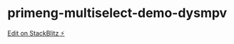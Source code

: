 # primeng-multiselect-demo-dysmpv

[Edit on StackBlitz ⚡️](https://stackblitz.com/edit/primeng-multiselect-demo-wqk4uz)